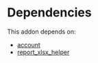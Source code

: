 # Dependencies

This addon depends on:

- [account](https://github.com/bringout/oca-ocb-accounting/tree/b11fb50e2ed11eec1e305a0df730b49554c01199/odoo-bringout-oca-ocb-account)
- [report_xlsx_helper](https://github.com/bringout/oca-report)

